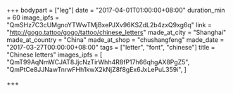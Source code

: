 +++
bodypart = ["leg"]
date = "2017-04-01T01:00:00+08:00"
duration_min = 60
image_ipfs = "QmSHz7C3cUMgnoYTWwTMjBxePJXv96KSZdL2b4zxQ9xg6q"
link = "http://gogo.tattoo/gogo/tattoo/chinese_letters"
made_at_city = "Shanghai"
made_at_country = "China"
made_at_shop = "chushangfeng"
made_date = "2017-03-27T00:00:00+08:00"
tags = ["letter", "font", "chinese"]
title = "Chinese letters"
images_ipfs = [  "QmT99AqNmWCJAT8JjcNzTirWhh4R8fP17h66qhgAX8PgZ5",
  "QmPtCe8JJNawTnrwFHh1kwX2kNjZ8f8gEx6JxLePuL359i",
]


+++
